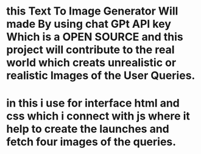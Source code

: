 # this Text To Image Generator Will made By using chat GPt API key Which is a OPEN SOURCE and this project will contribute to the real world which creats unrealistic or realistic Images of the User Queries.
# in this i use for interface html and css which i connect with js where it help to create the launches and fetch four images of the queries.
